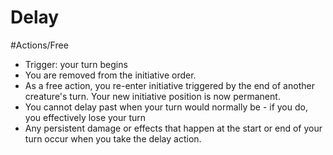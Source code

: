 # Delay
#Actions/Free

* Trigger: your turn begins
* You are removed from the initiative order.
* As a free action, you re-enter initiative triggered by the end of another creature's turn. Your new initiative position is now permanent.
* You cannot delay past when your turn would normally be - if you do, you effectively lose your turn
* Any persistent damage or effects that happen at the start or end of your turn occur when you take the delay action.